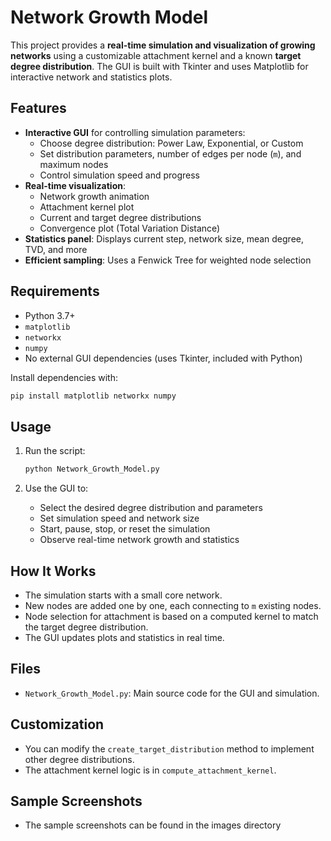 # Network Growth Model

This project provides a **real-time simulation and visualization of growing networks** using a customizable attachment kernel and a known **target degree distribution**. The GUI is built with Tkinter and uses Matplotlib for interactive network and statistics plots.

## Features

- **Interactive GUI** for controlling simulation parameters:
  - Choose degree distribution: Power Law, Exponential, or Custom
  - Set distribution parameters, number of edges per node (`m`), and maximum nodes
  - Control simulation speed and progress
- **Real-time visualization**:
  - Network growth animation
  - Attachment kernel plot
  - Current and target degree distributions
  - Convergence plot (Total Variation Distance)
- **Statistics panel**: Displays current step, network size, mean degree, TVD, and more
- **Efficient sampling**: Uses a Fenwick Tree for weighted node selection

## Requirements

- Python 3.7+
- `matplotlib`
- `networkx`
- `numpy`
- No external GUI dependencies (uses Tkinter, included with Python)

Install dependencies with:

```bash
pip install matplotlib networkx numpy
```

## Usage

1. Run the script:

    ```bash
    python Network_Growth_Model.py
    ```

2. Use the GUI to:
    - Select the desired degree distribution and parameters
    - Set simulation speed and network size
    - Start, pause, stop, or reset the simulation
    - Observe real-time network growth and statistics

## How It Works

- The simulation starts with a small core network.
- New nodes are added one by one, each connecting to `m` existing nodes.
- Node selection for attachment is based on a computed kernel to match the target degree distribution.
- The GUI updates plots and statistics in real time.

## Files

- `Network_Growth_Model.py`: Main source code for the GUI and simulation.

## Customization

- You can modify the `create_target_distribution` method to implement other degree distributions.
- The attachment kernel logic is in `compute_attachment_kernel`.

## Sample Screenshots

- The sample screenshots can be found in the images directory 
